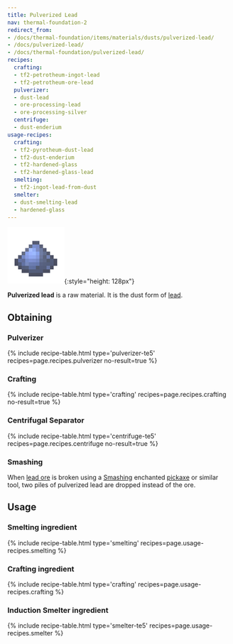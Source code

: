 ```yaml
---
title: Pulverized Lead
nav: thermal-foundation-2
redirect_from:
- /docs/thermal-foundation/items/materials/dusts/pulverized-lead/
- /docs/pulverized-lead/
- /docs/thermal-foundation/pulverized-lead/
recipes:
  crafting:
  - tf2-petrotheum-ingot-lead
  - tf2-petrotheum-ore-lead
  pulverizer:
  - dust-lead
  - ore-processing-lead
  - ore-processing-silver
  centrifuge:
  - dust-enderium
usage-recipes:
  crafting:
  - tf2-pyrotheum-dust-lead
  - tf2-dust-enderium
  - tf2-hardened-glass
  - tf2-hardened-glass-lead
  smelting:
  - tf2-ingot-lead-from-dust
  smelter:
  - dust-smelting-lead
  - hardened-glass
---
```


![Pulverized lead](/assets/images/thermal-foundation/dust-lead.png){:style="height: 128px"}


**Pulverized lead** is a raw material. It is the dust form of
[lead](/docs/thermal-foundation-2/lead-ingot/).


Obtaining
---------

### Pulverizer
{% include recipe-table.html type='pulverizer-te5' recipes=page.recipes.pulverizer no-result=true %}

### Crafting
{% include recipe-table.html type='crafting' recipes=page.recipes.crafting no-result=true %}

### Centrifugal Separator
{% include recipe-table.html type='centrifuge-te5' recipes=page.recipes.centrifuge no-result=true %}

### Smashing
When [lead ore](/docs/thermal-foundation-2/lead-ore/) is broken using a
[Smashing](/docs/cofh-core-4/smashing/) enchanted
[pickaxe](https://minecraft.gamepedia.com/Pickaxe) or similar tool, two piles of
pulverized lead are dropped instead of the ore.


Usage
-----

### Smelting ingredient
{% include recipe-table.html type='smelting' recipes=page.usage-recipes.smelting %}

### Crafting ingredient
{% include recipe-table.html type='crafting' recipes=page.usage-recipes.crafting %}

### Induction Smelter ingredient
{% include recipe-table.html type='smelter-te5' recipes=page.usage-recipes.smelter %}
